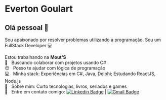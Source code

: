 # Everton Goulart

## Olá pessoal 👋
Sou apaixonado por resolver problemas utilizando a programação.
Sou um FullStack Developer :computer:

 Estou trabalhando na **Mout'S**
 <br/> :purple_heart: &nbsp; Buscando colaborar com projetos usando C#
 <br/> :blush: &nbsp; Posso te ajudar com lógica de programação
 <br/> :computer: &nbsp; Minha stack: Experiências em C#, Java, Delphi; Estudando ReactJS, Node.js
 <br/> 💬  &nbsp; Sobre mim: Curto tecnologias, livros, seriados e games
 <br/> :email: &nbsp; Entre em contato comigo: [![Linkedin Badge](https://img.shields.io/badge/-EvertonGoulart-blue?style=flat-square&logo=Linkedin&logoColor=white&link=https://www.linkedin.com/in/everton-julian-silva-goulart-b59807a2/)](https://www.linkedin.com/in/everton-julian-silva-goulart-b59807a2/) 
| 
[![Gmail Badge](https://img.shields.io/badge/-evertonjulian@gmail.com-c14438?style=flat-square&logo=Gmail&logoColor=white&link=mailto:evertonjulian@gmail.com)](mailto:evertonjulian@gmail.com)
